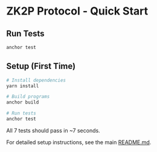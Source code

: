 # ZK2P Protocol - Quick Start

## Run Tests

```bash
anchor test
```

## Setup (First Time)

```bash
# Install dependencies
yarn install

# Build programs
anchor build

# Run tests
anchor test
```

All 7 tests should pass in ~7 seconds.

For detailed setup instructions, see the main [README.md](../README.md). 
